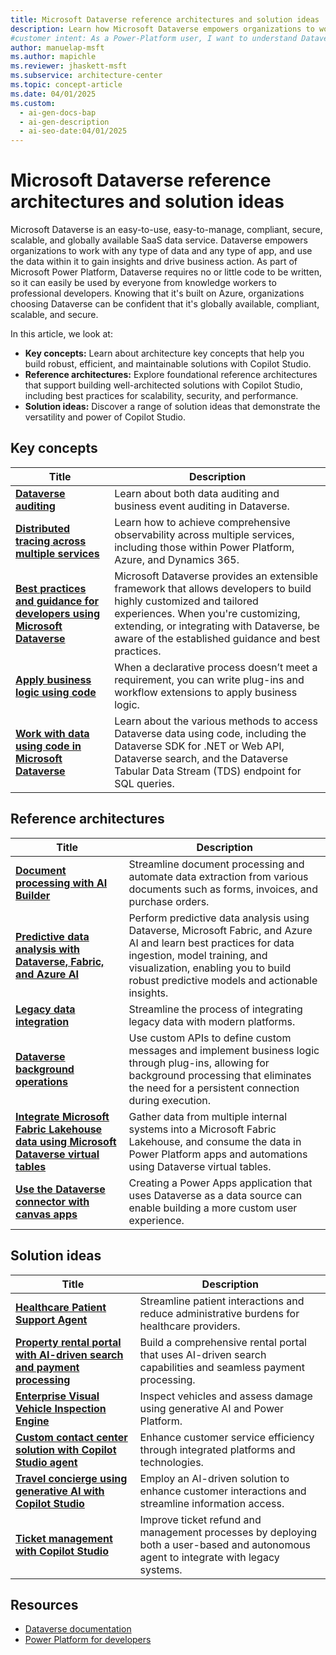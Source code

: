 ```yaml
---
title: Microsoft Dataverse reference architectures and solution ideas
description: Learn how Microsoft Dataverse empowers organizations to work with any type of data and app to drive insights and business actions.
#customer intent: As a Power-Platform user, I want to understand Dataverse's key concepts so that I can build robust and maintainable solutions.
author: manuelap-msft
ms.author: mapichle
ms.reviewer: jhaskett-msft
ms.subservice: architecture-center
ms.topic: concept-article
ms.date: 04/01/2025
ms.custom:
  - ai-gen-docs-bap
  - ai-gen-description
  - ai-seo-date:04/01/2025
---
```


# Microsoft Dataverse reference architectures and solution ideas

Microsoft Dataverse is an easy-to-use, easy-to-manage, compliant, secure, scalable, and globally available SaaS data service. Dataverse empowers organizations to work with any type of data and any type of app, and use the data within it to gain insights and drive business action. As part of Microsoft Power Platform, Dataverse requires no or little code to be written, so it can easily be used by everyone from knowledge workers to professional developers. Knowing that it's built on Azure, organizations choosing Dataverse can be confident that it's globally available, compliant, scalable, and secure.

In this article, we look at:

- **Key concepts:** Learn about architecture key concepts that help you build robust, efficient, and maintainable solutions with Copilot Studio.
- **Reference architectures:** Explore foundational reference architectures that support building well-architected solutions with Copilot Studio, including best practices for scalability, security, and performance.
- **Solution ideas:** Discover a range of solution ideas that demonstrate the versatility and power of Copilot Studio.

## Key concepts

| Title | Description |
| --- | --- |
| **[Dataverse auditing](../key-concepts/dataverse-auditing.md)** | Learn about both data auditing and business event auditing in Dataverse. |
| **[Distributed tracing across multiple services](../reference-architectures/distributed-tracing.md)** | Learn how to achieve comprehensive observability across multiple services, including those within Power Platform, Azure, and Dynamics 365. |
| **[Best practices and guidance for developers using Microsoft Dataverse](/power-apps/developer/data-platform/best-practices/)** | Microsoft Dataverse provides an extensible framework that allows developers to build highly customized and tailored experiences. When you're customizing, extending, or integrating with Dataverse, be aware of the established guidance and best practices. |
| **[Apply business logic using code](/power-apps/developer/data-platform/apply-business-logic-with-code)** | When a declarative process doesn’t meet a requirement, you can write plug-ins and workflow extensions to apply business logic. |
| **[Work with data using code in Microsoft Dataverse](/power-apps/developer/data-platform/work-with-data)** | Learn about the various methods to access Dataverse data using code, including the Dataverse SDK for .NET or Web API, Dataverse search, and the Dataverse Tabular Data Stream (TDS) endpoint for SQL queries. |

## Reference architectures

| Title | Description |
| --- | --- |
| **[Document processing with AI Builder](../reference-architectures/ai-document-processing.md)** | Streamline document processing and automate data extraction from various documents such as forms, invoices, and purchase orders. |
| **[Predictive data analysis with Dataverse, Fabric, and Azure AI](../reference-architectures/ai-predictive-data-analysis.md)** | Perform predictive data analysis using Dataverse, Microsoft Fabric, and Azure AI and learn best practices for data ingestion, model training, and visualization, enabling you to build robust predictive models and actionable insights. |
| **[Legacy data integration](../reference-architectures/app-legacy-data-integration.md)** | Streamline the process of integrating legacy data with modern platforms. |
| **[Dataverse background operations](../reference-architectures/dataverse-background-operations.md)** | Use custom APIs to define custom messages and implement business logic through plug-ins, allowing for background processing that eliminates the need for a persistent connection during execution. |
| **[Integrate Microsoft Fabric Lakehouse data using Microsoft Dataverse virtual tables](../reference-architectures/app-integrate-lakehouse.md)** | Gather data from multiple internal systems into a Microsoft Fabric Lakehouse, and consume the data in Power Platform apps and automations using Dataverse virtual tables. |
| **[Use the Dataverse connector with canvas apps](../reference-architectures/dataverse-canvas-app.md)** | Creating a Power Apps application that uses Dataverse as a data source can enable building a more custom user experience. |

## Solution ideas

| Title | Description |
| --- | --- |
| **[Healthcare Patient Support Agent](../solution-ideas/agent-healthcare-patient-support.md)** | Streamline patient interactions and reduce administrative burdens for healthcare providers. |
| **[Property rental portal with AI-driven search and payment processing](../solution-ideas/agent-rental-portal.md)** | Build a comprehensive rental portal that uses AI-driven search capabilities and seamless payment processing. |
| **[Enterprise Visual Vehicle Inspection Engine](../solution-ideas/app-evvie.md)** | Inspect vehicles and assess damage using generative AI and Power Platform. |
| **[Custom contact center solution with Copilot Studio agent](../solution-ideas/agent-custom-contact-center.md)** | Enhance customer service efficiency through integrated platforms and technologies. |
| **[Travel concierge using generative AI with Copilot Studio](../solution-ideas/agent-travel-customer.md)** | Employ an AI-driven solution to enhance customer interactions and streamline information access. |
| **[Ticket management with Copilot Studio](../solution-ideas/agent-ticket-and-refund.md)** | Improve ticket refund and management processes by deploying both a user-based and autonomous agent to integrate with legacy systems. |

## Resources

- [Dataverse documentation](/power-apps/maker/data-platform/)
- [Power Platform for developers](/power-apps/developer/data-platform/) 